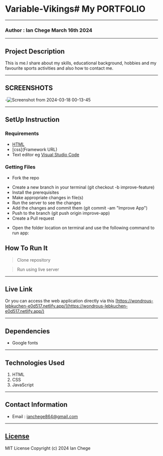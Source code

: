 # Variable-Vikings# My PORTFOLIO
*****
### Author : Ian Chege March 16th 2024
****
## Project Description
This is me.I share about my skills, educational background, hobbies and my favourite sports activities and also how to contact me.
******

## SCREENSHOTS
-![Screenshot from 2024-03-18 00-13-45](https://github.com/ianchege123456/ian/assets/162983569/95a6eff0-2c54-458c-9751-1d28e659466e)




********
## SetUp Instruction
### Requirements
* [HTML](html.com)
* [css](Framework URL)
* Text editor eg [Visual Studio Code](https://code.visualstudio.com/download)


### Getting Files
* Fork the repo
- Create a new branch in your terminal (git checkout -b improve-feature)
- Install the prerequisites
- Make appropriate changes in file(s)
- Run the server to see the changes
- Add the changes and commit them (git commit -am "Improve App")
- Push to the branch (git push origin improve-app)
- Create a Pull request
* Open the folder location on terminal and use the following command to run app:

## How To Run It
>  Clone repository

> Run using live server
*****
## Live Link
Or you can access the web application directly via this [https://wondrous-lebkuchen-e0d517.netlify.app/](https://wondrous-lebkuchen-e0d517.netlify.app/)
*****
## Dependencies
- Google fonts

*****
## Technologies Used
1. HTML
2. CSS
3. JavaScript
*****
## Contact Information
* Email : ianchege864@gmail.com
*****
## [License](LICENSE)
MIT License
Copyright (c) 2024 Ian Chege
